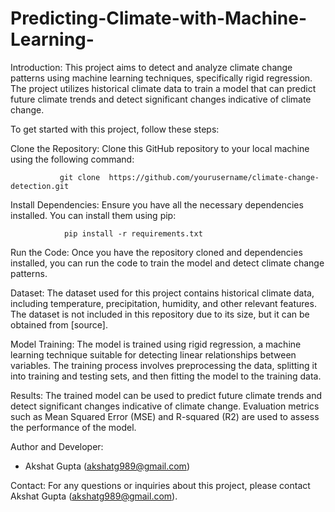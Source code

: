# Predicting-Climate-with-Machine-Learning-

Introduction: 
This project aims to detect and analyze climate change patterns using machine learning techniques, specifically rigid regression. The project utilizes historical climate data to train a model that can predict future climate trends and detect significant changes indicative of climate change.

To get started with this project, follow these steps:

Clone the Repository: Clone this GitHub repository to your local machine using the following command:

               git clone  https://github.com/yourusername/climate-change-detection.git

Install Dependencies: Ensure you have all the necessary dependencies installed. You can install them using pip:

                pip install -r requirements.txt

Run the Code: Once you have the repository cloned and dependencies installed, you can run the code to train the model and detect climate change patterns.

Dataset:
 The dataset used for this project contains historical climate data, including temperature, precipitation, humidity, and other relevant features. The dataset is not included in this repository due to its size, but it can be obtained from [source].

Model Training: The model is trained using rigid regression, a machine learning technique suitable for detecting linear relationships between variables. The training process involves preprocessing the data, splitting it into training and testing sets, and then fitting the model to the training data.

Results: The trained model can be used to predict future climate trends and detect significant changes indicative of climate change. Evaluation metrics such as Mean Squared Error (MSE) and R-squared (R2) are used to assess the performance of the model.

Author and Developer:
 * Akshat Gupta (akshatg989@gmail.com)


Contact: For any questions or inquiries about this project, please contact Akshat Gupta (akshatg989@gmail.com).
